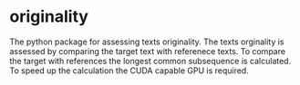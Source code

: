 # originality
The python package for assessing texts originality. The texts orginality is assessed by comparing the target text with referenece texts. To compare the target with references the longest common subsequence is calculated. To speed up the calculation the CUDA capable GPU is required.
